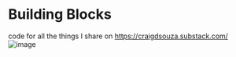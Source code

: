 # Building Blocks
code for all the things I share on https://craigdsouza.substack.com/
![image](https://github.com/craigdsouza/blog/assets/11412924/662f0ece-8beb-483d-913f-0c8cf66b719d)
